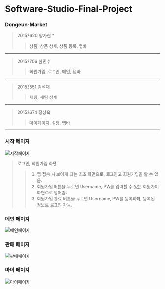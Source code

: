 # Software-Studio-Final-Project

### Dongeun-Market
> 20152620 양가현 *  
> > 상품, 상품 상세, 상품 등록, 탭바  
---  
> 20152706 한민수  
> > 회원가입, 로그인, 메인, 탭바  
---  
> 20152551 김석재  
> > 채팅, 채팅 상세  
---  
> 20152674 정상욱  
> > 마이페이지, 설정, 탭바
---  
### 시작 페이지
![시작페이지](https://user-images.githubusercontent.com/67571328/161932076-51c144f3-c528-4187-b90d-ef513e9d15be.jpeg)
> 로그인, 회원가입 화면
> > 1. 앱 접속 시 보이게 되는 최초 화면으로, 로그인고 회원가입을 할 수 있음.
> > 2. 회원가입 버튼을 누르면 Username, PW를 입력할 수 있는 회원가이 화면으로 넘어감.
> > 3. 회원가입 완료 버튼을 누르면 Username, PW를 등록하며, 등록된 정보로 로그인 가능.

### 메인 페이지
![메인페이지](https://user-images.githubusercontent.com/67571328/161932067-b804d8d2-01f4-4902-b939-983fe0c328bc.jpeg)
### 판매 페이지
![판매페이지](https://user-images.githubusercontent.com/67571328/161932045-a1e62956-ade2-45b5-b2c5-41b7900233aa.jpeg)
### 마이 페이지
![마이페이지](https://user-images.githubusercontent.com/67571328/161932072-f203c04b-2a65-4637-8843-1fa77f8629c5.jpeg)
